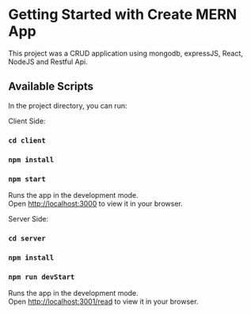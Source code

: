 # Getting Started with Create MERN App

This project was a CRUD application using mongodb, expressJS, React, NodeJS and Restful Api. 

## Available Scripts

In the project directory, you can run:

Client Side:

### `cd client`

### `npm install`

### `npm start`

Runs the app in the development mode.\
Open [http://localhost:3000](http://localhost:3000) to view it in your browser.

Server Side:

### `cd server`

### `npm install`

### `npm run devStart`

Runs the app in the development mode.\
Open [http://localhost:3001/read](http://localhost:3001/read) to view it in your browser.